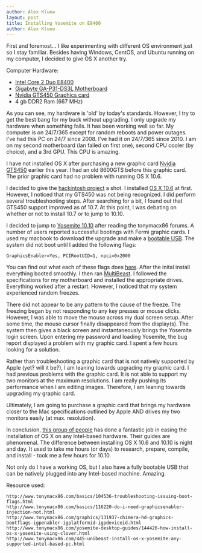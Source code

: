 ```yaml
---
author: Alex Kluew
layout: post
title: Installing Yosemite on E8400
author: Alex Kluew
---
```

First and foremost... I like experimenting with different OS environment just so I stay familiar. Besides having Windows, CentOS, and Ubuntu running on my computer, I decided to give OS X another try.

Computer Hardware:

* [Intel Core 2 Duo E8400](http://ark.intel.com/products/33910/Intel-Core2-Duo-Processor-E8400-6M-Cache-3_00-GHz-1333-MHz-FSB)
* [Gigabyte GA-P31-DS3L Motherboard](www.gigabyte.com/products/product-page.aspx?pid=2615&kw=GA-P31-DS3L)
* [Nvidia GTS450 Graphics card](http://www.newegg.ca/Product/Product.aspx?Item=N82E16814500187)
* 4 gb DDR2 Ram (667 MHz)

As you can see, my hardware is 'old' by today's standards. However, I try to get the best bang for my buck without upgrading. I only upgrade my hardware when something fails. It has been working well so far. My computer is on 24/7/365 except for random reboots and power outages. I've had this PC on 24/7 since 2008. I've had it on 24/7/365 since 2010. I am on my second motherboard (lan failed on first one), second CPU cooler (by choice), and a 3rd GPU. This CPU is amazing.

I have not installed OS X after purchasing a new graphic card [Nvidia GTS450](http://www.newegg.ca/Product/Product.aspx?Item=N82E16814500187) earlier this year. I had an old 8600GTS before this graphic card. The prior graphic card had no problem with running OS X 10.6.

I decided to give the [hackintosh project](http://tonymacx86.com/) a shot. I installed [OS X 10.6](http://tonymacx86.blogspot.ca/2010/04/iboot-multibeast-install-mac-os-x-on.html) at first. However, I noticed that my GTS450 was not being recognized. I did perform several troubleshooting steps. After searching for a bit, I found out that GTS450 support improved as of 10.7. At this point, I was debating on whether or not to install 10.7 or to jump to 10.10.

I decided to jump to [Yosemite 10.10](http://www.tonymacx86.com/445-unibeast-install-os-x-yosemite-any-supported-intel-based-pc.html) after reading the tonymacx86 forums. A number of users reported successful bootings with Fermi graphic cards. I used my macbook to download the upgrade and make a [bootable USB](http://www.tonymacx86.com/downloads.php?do=file&id=249). The system did not boot until I added the following flags:

	GraphicsEnabler=Yes, PCIRootUID=1, npci=0x2000

You can find out what each of these flags does [here](http://www.tonymacx86.com/basics/104536-troubleshooting-issuing-boot-flags.html). After the inital install everything booted smoothly. I then ran [MultiBeast](http://www.tonymacx86.com/downloads.php?do=file&id=252). I followed the specifications for my motherboard and installed the appropriate drives. Everything worked after a restart. However, I noticed that my system experienced random freezes.

There did not appear to be any pattern to the cause of the freeze. The freezing began by not responding to any key presses or mouse clicks. However, I was able to move the mouse across my dual screen setup. After some time, the mouse cursor finally disappeared from the display(s). The system then gives a black screen and instantaneously brings the Yosemite login screen. Upon entering my password and loading Yosemite, the bug report displayed a problem with my graphic card. I spent a few hours looking for a solution.

Rather than troubleshooting a graphic card that is not natively supported by Apple (yet? will it be?), I am leaning towards upgrading my graphic card. I had previous problems with the graphic card. It is not able to support my two monitors at the maximum resolutions. I am really pushing its performance when I am editing images. Therefore, I am leaning towards upgrading my graphic card.

Ultimately, I am going to purchase a graphic card that brings my hardware closer to the Mac specifications outlined by Apple AND drives my two monitors easily (at max. resolution).

In conclusion, [this group of people](http://tonymacx86.com/) has done a fantastic job in easing the installation of OS X on any Intel-based hardware. Their guides are phenomenal. The difference between installing OS X 10.6 and 10.10 is night and day. It used to take me hours (or days) to research, prepare, compile, and install - took me a few hours for 10.10.

Not only do I have a working OS, but I also have a fully bootable USB that can be natively plugged into any Intel-based machine. Amazing.

Resource used:

	http://www.tonymacx86.com/basics/104536-troubleshooting-issuing-boot-flags.html
	http://www.tonymacx86.com/basics/116220-do-i-need-graphicsenabler-injection-not.html
	http://www.tonymacx86.com/graphics/131937-chimera-hd-graphics-bootflags-igpenabler-igplatformid-igpdeviceid.html
	http://www.tonymacx86.com/yosemite-desktop-guides/144426-how-install-os-x-yosemite-using-clover.html
	http://www.tonymacx86.com/445-unibeast-install-os-x-yosemite-any-supported-intel-based-pc.html
